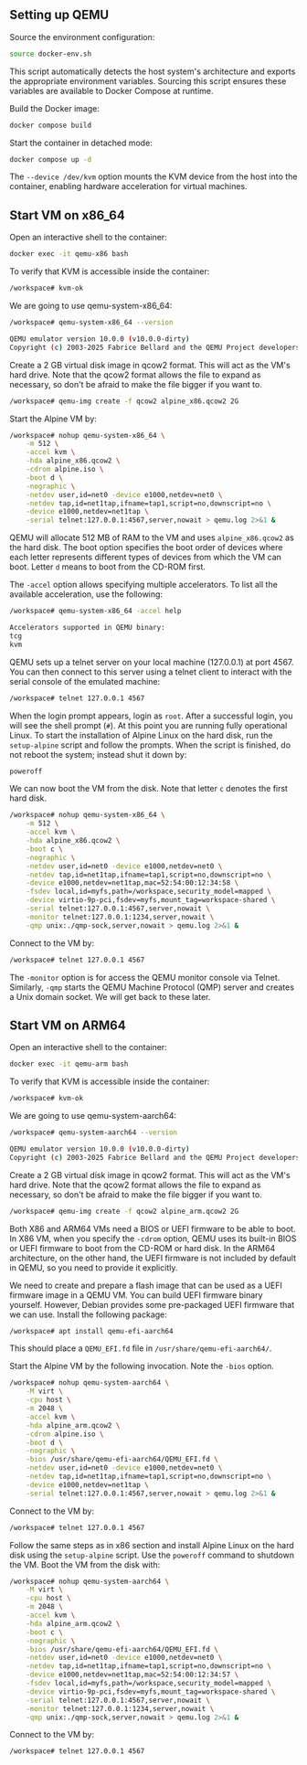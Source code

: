 
## Setting up QEMU

Source the environment configuration:

```bash
source docker-env.sh
```

This script automatically detects the host system's architecture and exports the appropriate environment variables. Sourcing this script ensures these variables are available to Docker Compose at runtime.

Build the Docker image:

```bash
docker compose build
```

Start the container in detached mode:

```bash
docker compose up -d
```

The `--device /dev/kvm` option mounts the KVM device from the host into the container, enabling hardware acceleration for virtual machines.

## Start VM on x86_64

Open an interactive shell to the container:

```bash
docker exec -it qemu-x86 bash
```

To verify that KVM is accessible inside the container:

```bash
/workspace# kvm-ok
```

We are going to use qemu-system-x86_64:

```bash
/workspace# qemu-system-x86_64 --version

QEMU emulator version 10.0.0 (v10.0.0-dirty)
Copyright (c) 2003-2025 Fabrice Bellard and the QEMU Project developers
```

Create a 2 GB virtual disk image in qcow2 format. This will act as the VM's hard drive. Note that the qcow2 format allows the file to expand as necessary, so don't be afraid to make the file bigger if you want to.

```bash
/workspace# qemu-img create -f qcow2 alpine_x86.qcow2 2G
```

Start the Alpine VM by:

```bash
/workspace# nohup qemu-system-x86_64 \
    -m 512 \
    -accel kvm \
    -hda alpine_x86.qcow2 \
    -cdrom alpine.iso \
    -boot d \
    -nographic \
    -netdev user,id=net0 -device e1000,netdev=net0 \
    -netdev tap,id=net1tap,ifname=tap1,script=no,downscript=no \
    -device e1000,netdev=net1tap \
    -serial telnet:127.0.0.1:4567,server,nowait > qemu.log 2>&1 &
```

QEMU will allocate 512 MB of RAM to the VM and uses `alpine_x86.qcow2` as the hard disk. The boot option specifies the boot order of devices where each letter represents different types of devices from which the VM can boot. Letter `d` means to boot from the CD-ROM first.

The `-accel` option allows specifying multiple accelerators. To list all the available acceleration, use the following:

```bash
/workspace# qemu-system-x86_64 -accel help

Accelerators supported in QEMU binary:
tcg
kvm
```

QEMU sets up a telnet server on your local machine (127.0.0.1) at port 4567. You can then connect to this server using a telnet client to interact with the serial console of the emulated machine:

```bash
/workspace# telnet 127.0.0.1 4567
```

When the login prompt appears, login as `root`. After a successful login, you will see the shell prompt (`#`). At this point you are running fully operational Linux. To start the installation of Alpine Linux on the hard disk, run the `setup-alpine` script and follow the prompts. When the script is finished, do not reboot the system; instead shut it down by:

```bash
poweroff
```

We can now boot the VM from the disk. Note that letter `c` denotes the first hard disk.

```bash
/workspace# nohup qemu-system-x86_64 \
    -m 512 \
    -accel kvm \
    -hda alpine_x86.qcow2 \
    -boot c \
    -nographic \
    -netdev user,id=net0 -device e1000,netdev=net0 \
    -netdev tap,id=net1tap,ifname=tap1,script=no,downscript=no \
    -device e1000,netdev=net1tap,mac=52:54:00:12:34:58 \
    -fsdev local,id=myfs,path=/workspace,security_model=mapped \
    -device virtio-9p-pci,fsdev=myfs,mount_tag=workspace-shared \
    -serial telnet:127.0.0.1:4567,server,nowait \
    -monitor telnet:127.0.0.1:1234,server,nowait \
    -qmp unix:./qmp-sock,server,nowait > qemu.log 2>&1 &
```

Connect to the VM by:

```bash
/workspace# telnet 127.0.0.1 4567
```

The `-monitor` option is for access the QEMU monitor console via Telnet. Similarly, `-qmp` starts the QEMU Machine Protocol (QMP) server and creates a Unix domain socket. We will get back to these later.

## Start VM on ARM64

Open an interactive shell to the container:

```bash
docker exec -it qemu-arm bash
```

To verify that KVM is accessible inside the container:

```bash
/workspace# kvm-ok
```

We are going to use qemu-system-aarch64:

```bash
/workspace# qemu-system-aarch64 --version

QEMU emulator version 10.0.0 (v10.0.0-dirty)
Copyright (c) 2003-2025 Fabrice Bellard and the QEMU Project developers
```

Create a 2 GB virtual disk image in qcow2 format. This will act as the VM's hard drive. Note that the qcow2 format allows the file to expand as necessary, so don't be afraid to make the file bigger if you want to.

```bash
/workspace# qemu-img create -f qcow2 alpine_arm.qcow2 2G
```

Both X86 and ARM64 VMs need a BIOS or UEFI firmware to be able to boot. In X86 VM, when you specify the `-cdrom` option, QEMU uses its built-in BIOS or UEFI firmware to boot from the CD-ROM or hard disk. In the ARM64 architecture, on the other hand, the UEFI firmware is not included by default in QEMU, so you need to provide it explicitly.

We need to create and prepare a flash image that can be used as a UEFI firmware image in a QEMU VM. You can build UEFI firmware binary yourself. However, Debian provides some pre-packaged UEFI firmware that we can use. Install the following package:

```bash
/workspace# apt install qemu-efi-aarch64
```

This should place a `QEMU_EFI.fd` file in `/usr/share/qemu-efi-aarch64/`.

Start the Alpine VM by the following invocation. Note the `-bios` option.

```bash
/workspace# nohup qemu-system-aarch64 \
    -M virt \
    -cpu host \
    -m 2048 \
    -accel kvm \
    -hda alpine_arm.qcow2 \
    -cdrom alpine.iso \
    -boot d \
    -nographic \
    -bios /usr/share/qemu-efi-aarch64/QEMU_EFI.fd \
    -netdev user,id=net0 -device e1000,netdev=net0 \
    -netdev tap,id=net1tap,ifname=tap1,script=no,downscript=no \
    -device e1000,netdev=net1tap \
    -serial telnet:127.0.0.1:4567,server,nowait > qemu.log 2>&1 &
```

Connect to the VM by:

```bash
/workspace# telnet 127.0.0.1 4567
```

Follow the same steps as in x86 section and install Alpine Linux on the hard disk using the `setup-alpine` script. Use the `poweroff` command to shutdown the VM. Boot the VM from the disk with:

```bash
/workspace# nohup qemu-system-aarch64 \
    -M virt \
    -cpu host \
    -m 2048 \
    -accel kvm \
    -hda alpine_arm.qcow2 \
    -boot c \
    -nographic \
    -bios /usr/share/qemu-efi-aarch64/QEMU_EFI.fd \
    -netdev user,id=net0 -device e1000,netdev=net0 \
    -netdev tap,id=net1tap,ifname=tap1,script=no,downscript=no \
    -device e1000,netdev=net1tap,mac=52:54:00:12:34:57 \
    -fsdev local,id=myfs,path=/workspace,security_model=mapped \
    -device virtio-9p-pci,fsdev=myfs,mount_tag=workspace-shared \
    -serial telnet:127.0.0.1:4567,server,nowait \
    -monitor telnet:127.0.0.1:1234,server,nowait \
    -qmp unix:./qmp-sock,server,nowait > qemu.log 2>&1 &
```

Connect to the VM by:

```bash
/workspace# telnet 127.0.0.1 4567
```
